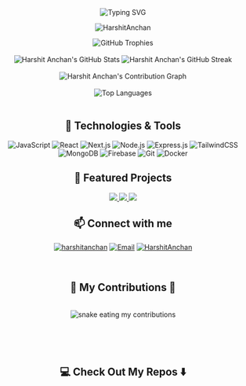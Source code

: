 <div align="center">
  <img src="https://readme-typing-svg.demolab.com?font=Fira+Code&size=30&duration=3000&pause=1000&color=00FF00&center=true&vCenter=true&width=435&lines=Hi+there%2C+I'm+Harshit;Welcome+to+my+Matrix" alt="Typing SVG" />
</div>

<p align="center">
  <img src="https://komarev.com/ghpvc/?username=HarshitAnchan&label=Profile%20views&color=00FF00&style=flat" alt="HarshitAnchan" />
</p>

<div align="center">
  <img src="https://github-profile-trophy.vercel.app/?username=HarshitAnchan&theme=matrix&no-frame=false&no-bg=true&margin-w=4" alt="GitHub Trophies" />
</div>

<br>

<div align="center">
  <img src="https://github-readme-stats.vercel.app/api?username=HarshitAnchan&show_icons=true&count_private=true&hide_border=true&title_color=00FF00&icon_color=00FF00&text_color=c9d1d9&bg_color=0d1117" alt="Harshit Anchan's GitHub Stats" /> 
  <img src="https://github-readme-streak-stats.herokuapp.com/?user=HarshitAnchan&theme=dark&hide_border=true&stroke=00FF00&background=0D1117&ring=00FF00&fire=00FF00&currStreakLabel=00FF00" alt="Harshit Anchan's GitHub Streak" />
</div>

<br>

<div align="center">
  <img src="https://github-readme-activity-graph.vercel.app/graph?username=HarshitAnchan&bg_color=0D1117&color=00FF00&line=00FF00&point=FFFFFF&hide_border=true" alt="Harshit Anchan's Contribution Graph" />
</div>

<br>

<div align="center">
  <img src="https://github-readme-stats.vercel.app/api/top-langs/?username=HarshitAnchan&theme=dark&hide_border=false&include_all_commits=true&count_private=true&layout=compact&langs_count=10&bg_color=0d1117&title_color=00FF00&text_color=00FF00" alt="Top Languages" />
</div>

<br>

<h2 align="center">🚀 Technologies & Tools</h2>

<p align="center">
<img src="https://img.shields.io/badge/javascript-%23323330.svg?style=for-the-badge&logo=javascript&logoColor=%23F7DF1E" alt="JavaScript" />
<img src="https://img.shields.io/badge/react-%2320232a.svg?style=for-the-badge&logo=react&logoColor=%2361DAFB" alt="React" />
<img src="https://img.shields.io/badge/Next-black?style=for-the-badge&logo=next.js&logoColor=white" alt="Next.js" />
<img src="https://img.shields.io/badge/node.js-6DA55F?style=for-the-badge&logo=node.js&logoColor=white" alt="Node.js" />
<img src="https://img.shields.io/badge/express.js-%23404d59.svg?style=for-the-badge&logo=express&logoColor=%2361DAFB" alt="Express.js" />
<img src="https://img.shields.io/badge/tailwindcss-%2338B2AC.svg?style=for-the-badge&logo=tailwind-css&logoColor=white" alt="TailwindCSS" />
<img src="https://img.shields.io/badge/MongoDB-%234ea94b.svg?style=for-the-badge&logo=mongodb&logoColor=white" alt="MongoDB" />
<img src="https://img.shields.io/badge/firebase-%23039BE5.svg?style=for-the-badge&logo=firebase" alt="Firebase" />
<img src="https://img.shields.io/badge/git-%23F05033.svg?style=for-the-badge&logo=git&logoColor=white" alt="Git" />
<img src="https://img.shields.io/badge/docker-%230db7ed.svg?style=for-the-badge&logo=docker&logoColor=white" alt="Docker" />
</p>

<h2 align="center">🌟 Featured Projects</h2>

<div align="center">
  <a href="https://github.com/HarshitAnchan/Trace.io">
    <img src="https://github-readme-stats.vercel.app/api/pin/?username=HarshitAnchan&repo=Trace.io&theme=dark&bg_color=0D1117&title_color=00FF00&icon_color=00FF00&hide_border=true&show_icons=true" />
  </a>
  <a href="https://github.com/HarshitAnchan/ConnecSpace">
    <img src="https://github-readme-stats.vercel.app/api/pin/?username=HarshitAnchan&repo=ConnecSpace&theme=dark&bg_color=0D1117&title_color=00FF00&icon_color=00FF00&hide_border=true&show_icons=true" />
  </a>
  <a href="https://github.com/HarshitAnchan/FileDrop">
    <img src="https://github-readme-stats.vercel.app/api/pin/?username=HarshitAnchan&repo=FileDrop&theme=dark&bg_color=0D1117&title_color=00FF00&icon_color=00FF00&hide_border=true&show_icons=true" />
  </a>
</div>

<h2 align="center">📫 Connect with me</h2>

<p align="center">
<a href="https://linkedin.com/in/harshitanchan" target="blank"><img align="center" src="https://img.shields.io/badge/LinkedIn-%230077B5.svg?style=for-the-badge&logo=linkedin&logoColor=white" alt="harshitanchan" /></a>
<a href="mailto:harshitanchan647@gmail.com"><img align="center" src="https://img.shields.io/badge/Gmail-D14836?style=for-the-badge&logo=gmail&logoColor=white" alt="Email" /></a>
<a href="https://github.com/HarshitAnchan" target="blank"><img align="center" src="https://img.shields.io/badge/GitHub-%23121011.svg?style=for-the-badge&logo=github&logoColor=white" alt="HarshitAnchan" /></a>
</p>

<br>

<div align="center">
  <h2>🐍 My Contributions 🐍</h2>
  <br>
  <img alt="snake eating my contributions" src="https://raw.githubusercontent.com/HarshitAnchan/HarshitAnchan/output/github-contribution-grid-snake.svg" />
  
  <br/><br/><br/>
</div>

<h2 align="center">💻 Check Out My Repos ⬇️ </h2>

<style>
  .matrix-animation {
    background: linear-gradient(180deg, rgba(0,0,0,0) 0%, rgba(0,255,0,0.2) 100%);
    background-size: 100% 3px;
    animation: matrix 10s linear infinite;
  }

  @keyframes matrix {
    0% {
      background-position: 0% 0%;
    }
    100% {
      background-position: 0% 100%;
    }
  }
</style>

<div class="matrix-animation"></div>
